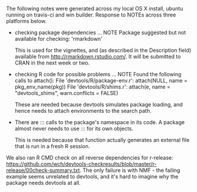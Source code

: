 The following notes were generated across my local OS X install, ubuntu running on travis-ci and win builder. Response to NOTEs across three platforms below.

* checking package dependencies ... NOTE
  Package suggested but not available for checking: 'rmarkdown'

  This is used for the vignettes, and (as described in the Description field)
  available from http://rmarkdown.rstudio.com/. It will be submitted to CRAN
  in the next week or two.

* checking R code for possible problems ... NOTE
  Found the following calls to attach():
    File 'devtools/R/package-env.r':
      attach(NULL, name = pkg_env_name(pkg))
    File 'devtools/R/shims.r':
      attach(e, name = "devtools_shims", warn.conflicts = FALSE)

  These are needed because devtools simulates package loading, and hence
  needs to attach environments to the search path.

* There are ::: calls to the package's namespace in its code. A package
  almost never needs to use ::: for its own objects.

  This is needed because that function actually generates an external
  file that is run in a fresh R session.

We also ran R CMD check on all reverse dependencies for r-release: https://github.com/wch/devtools-checkresults/blob/master/r-release/00check-summary.txt. The only failure is with NMF - the failing example seems unrelated to devtools, and it's hard to imagine why the package needs devtools at all.
